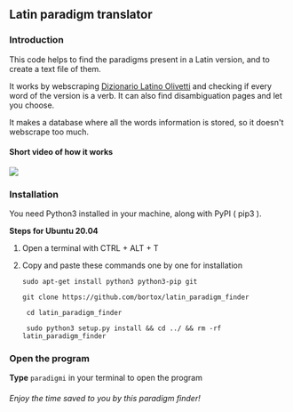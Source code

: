## Latin paradigm translator

### Introduction

This code helps to find the paradigms present in a Latin version, and to create a text file of them.

It works by webscraping [Dizionario Latino Olivetti](https://www.dizionario-latino.com/) and checking if every word of the version is a verb. It can also find disambiguation pages and let you choose.

It makes a database where all  the words information is stored, so it doesn't webscrape too much.



#### Short video of how it works
<a href="https://asciinema.org/a/TvE5kF5kfrgZd1xhnmeiEn7fh"><img src="https://asciinema.org/a/381440.png"></img></a>

### Installation

You need Python3 installed in your machine, along with PyPI ( pip3 ).

**Steps for Ubuntu 20.04**

1. Open a terminal with CTRL + ALT + T
2. Copy and paste these commands one by one for installation
   
      `sudo apt-get install python3 python3-pip git`
	  
      `git clone https://github.com/bortox/latin_paradigm_finder`
	  
     ` cd latin_paradigm_finder`
	 
     ` sudo python3 setup.py install && cd ../ && rm -rf latin_paradigm_finder`
   
### Open the program
**Type**  `paradigmi` in your terminal to open the program
###### Enjoy the time saved to you by this paradigm finder!
